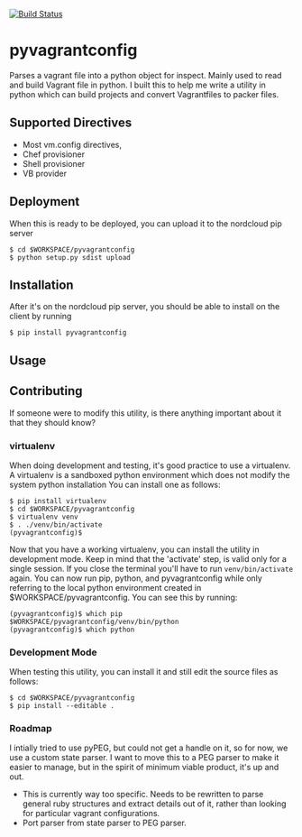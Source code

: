 [![Build Status](https://travis-ci.org/drewsonne/pyvagrantfile.svg?branch=master)](https://travis-ci.org/drewsonne/pyvagrantfile)

# pyvagrantconfig
Parses a vagrant file into a python object for inspect. Mainly used to read and build Vagrant file in python.
I built this to help me write a utility in python which can build projects and convert Vagrantfiles to packer files.

## Supported Directives

 - Most vm.config directives,
 - Chef provisioner
 - Shell provisioner
 - VB provider

## Deployment
When this is ready to be deployed, you can upload it to the nordcloud pip server

    $ cd $WORKSPACE/pyvagrantconfig
    $ python setup.py sdist upload

## Installation
After it's on the nordcloud pip server, you should be able to install on the client by running

    $ pip install pyvagrantconfig

## Usage

## Contributing
If someone were to modify this utility, is there anything important about it that they should know?
### virtualenv
When doing development and testing, it's good practice to use a virtualenv. A virtualenv is a sandboxed python environment which does not modify the system python installation
You can install one as follows:

    $ pip install virtualenv
    $ cd $WORKSPACE/pyvagrantconfig
    $ virtualenv venv
    $ . ./venv/bin/activate
    (pyvagrantconfig)$

Now that you have a working virtualenv, you can install the utility in development mode. Keep in mind that the 'activate' step, is valid only for a single session. If you close the terminal
you'll have to run `venv/bin/activate` again. You can now run pip, python, and pyvagrantconfig while only referring to the local python environment created in $WORKSPACE/pyvagrantconfig. You can see this by running:

    (pyvagrantconfig)$ which pip
    $WORKSPACE/pyvagrantconfig/venv/bin/python
    (pyvagrantconfig)$ which python

### Development Mode
When testing this utility, you can install it and still edit the source files as follows:

    $ cd $WORKSPACE/pyvagrantconfig
    $ pip install --editable .

### Roadmap
I intially tried to use pyPEG, but could not get a handle on it, so for now, we use a custom state parser.
I want to move this to a PEG parser to make it easier to manage, but in the spirit of minimum viable product, it's up and out.

 - This is currently way too specific. Needs to be rewritten to parse general ruby structures and extract details out of it, rather than looking for particular vagrant configurations.
 - Port parser from state parser to PEG parser.